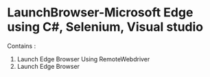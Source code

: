 # LaunchBrowser-Microsoft Edge using C#, Selenium, Visual studio
Contains : 
1. Launch Edge Browser Using RemoteWebdriver
2. Launch Edge Browser 
